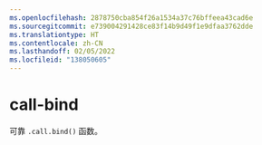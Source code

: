 ```yaml
---
ms.openlocfilehash: 2878750cba854f26a1534a37c76bffeea43cad6e
ms.sourcegitcommit: e739004291428ce83f14b9d49f1e9dfaa3762dde
ms.translationtype: HT
ms.contentlocale: zh-CN
ms.lasthandoff: 02/05/2022
ms.locfileid: "138050605"
---
```

# <a name="call-bind"></a>call-bind
可靠 `.call.bind()` 函数。
